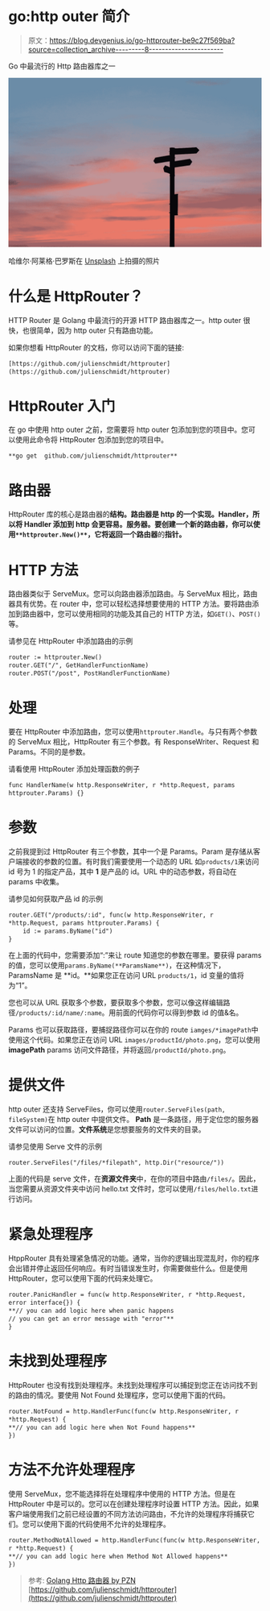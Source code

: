 # go:http outer 简介

> 原文：<https://blog.devgenius.io/go-httprouter-be9c27f569ba?source=collection_archive---------8----------------------->

Go 中最流行的 Http 路由器库之一

![](img/f6597fd32438d19c9f411c4ba2a3047e.png)

哈维尔·阿莱格·巴罗斯在 [Unsplash](https://unsplash.com?utm_source=medium&utm_medium=referral) 上拍摄的照片

# 什么是 HttpRouter？

HTTP Router 是 Golang 中最流行的开源 HTTP 路由器库之一。http outer 很快，也很简单，因为 http outer 只有路由功能。

如果你想看 HttpRouter 的文档，你可以访问下面的链接:

```
[https://github.com/julienschmidt/httprouter](https://github.com/julienschmidt/httprouter)
```

# HttpRouter 入门

在 go 中使用 http outer 之前，您需要将 http outer 包添加到您的项目中。您可以使用此命令将 HttpRouter 包添加到您的项目中。

```
**go get  github.com/julienschmidt/httprouter**
```

# 路由器

HttpRouter 库的核心是路由器的**结构。路由器是 http 的一个实现。Handler，所以将 Handler 添加到 **http 会更容易。服务器**。要创建一个新的路由器，你可以使用`**httprouter.New()**`，它将返回一个路由器**的**指针。**

# HTTP 方法

路由器类似于 ServeMux。您可以向路由器添加路由。与 ServeMux 相比，路由器具有优势。在 router 中，您可以轻松选择想要使用的 HTTP 方法。要将路由添加到路由器中，您可以使用相同的功能及其自己的 HTTP 方法，如`GET()`、`POST()`等。

请参见在 HttpRouter 中添加路由的示例

```
router := httprouter.New()
router.GET("/", GetHandlerFunctionName)
router.POST("/post", PostHandlerFunctionName)
```

# 处理

要在 HttpRouter 中添加路由，您可以使用`httprouter.Handle`。与只有两个参数的 ServeMux 相比，HttpRouter 有三个参数。有 ResponseWriter、Request 和 Params。不同的是参数。

请看使用 HttpRouter 添加处理函数的例子

```
func HandlerName(w http.ResponseWriter, r *http.Request, params httprouter.Params) {}
```

# 参数

之前我提到过 HttpRouter 有三个参数，其中一个是 Params。Param 是存储从客户端接收的参数的位置。有时我们需要使用一个动态的 URL 如`products/1`来访问 id 号为 1 的指定产品，其中 **1** 是产品的 id。URL 中的动态参数，将自动在 params 中收集。

请参见如何获取产品 id 的示例

```
router.GET("/products/:id", func(w http.ResponseWriter, r *http.Request, params httprouter.Params) {
    id := params.ByName("id")
}
```

在上面的代码中，您需要添加“:”来让 route 知道您的参数在哪里。要获得 params 的值，您可以使用`params.ByName(**ParamsName**)`，在这种情况下，ParamsName 是 **id。**如果您正在访问 URL `products/1`，id 变量的值将为“1”。

您也可以从 URL 获取多个参数，要获取多个参数，您可以像这样编辑路径`/products/:id/name/:name`。用前面的代码你可以得到参数 id 的值&名。

Params 也可以获取路径，要捕捉路径你可以在你的 route `iamges/*imagePath`中使用这个代码。如果您正在访问 URL `images/productId/photo.png`，您可以使用 **imagePath** params 访问文件路径，并将返回`/productId/photo.png`。

# 提供文件

http outer 还支持 ServeFiles，你可以使用`router.ServeFiles(path, fileSystem)`在 http outer 中提供文件。 **Path** 是一条路径，用于定位您的服务器文件可以访问的位置。**文件系统**是您想要服务的文件夹的目录。

请参见使用 Serve 文件的示例

```
router.ServeFiles("/files/*filepath", http.Dir("resource/"))
```

上面的代码是 serve 文件，在**资源文件夹**中，在你的项目中路由`/files/`。因此，当您需要从资源文件夹中访问 hello.txt 文件时，您可以使用`/files/hello.txt`进行访问。

# 紧急处理程序

HtppRouter 具有处理紧急情况的功能。通常，当你的逻辑出现混乱时，你的程序会出错并停止返回任何响应。有时当错误发生时，你需要做些什么。但是使用 HttpRouter，您可以使用下面的代码来处理它。

```
router.PanicHandler = func(w http.ResponseWriter, r *http.Request, error interface{}) {
**// you can add logic here when panic happens
// you can get an error message with "error"**
}
```

# 未找到处理程序

HttpRouter 也没有找到处理程序。未找到处理程序可以捕捉到您正在访问找不到的路由的情况。要使用 Not Found 处理程序，您可以使用下面的代码。

```
router.NotFound = http.HandlerFunc(func(w http.ResponseWriter, r *http.Request) {
**// you can add logic here when Not Found happens**
})
```

# 方法不允许处理程序

使用 ServeMux，您不能选择将在处理程序中使用的 HTTP 方法。但是在 HttpRouter 中是可以的。您可以在创建处理程序时设置 HTTP 方法。因此，如果客户端使用我们之前已经设置的不同方法访问路由，不允许的处理程序将捕获它们。您可以使用下面的代码使用不允许的处理程序。

```
router.MethodNotAllowed = http.HandlerFunc(func(w http.ResponseWriter, r *http.Request) {
**// you can add logic here when Method Not Allowed happens**
})
```

> 参考:
> [Golang Http 路由器 by PZN](https://www.youtube.com/watch?v=spXgBcjiuWM)
> [https://github.com/julienschmidt/httprouter](https://github.com/julienschmidt/httprouter)